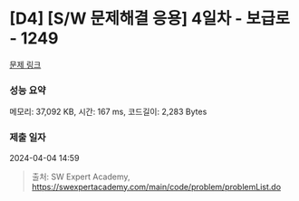# [D4] [S/W 문제해결 응용] 4일차 - 보급로 - 1249 

[문제 링크](https://swexpertacademy.com/main/code/problem/problemDetail.do?contestProbId=AV15QRX6APsCFAYD) 

### 성능 요약

메모리: 37,092 KB, 시간: 167 ms, 코드길이: 2,283 Bytes

### 제출 일자

2024-04-04 14:59



> 출처: SW Expert Academy, https://swexpertacademy.com/main/code/problem/problemList.do